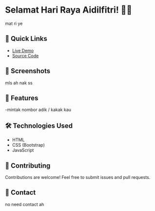 # Selamat Hari Raya Aidilfitri! 🌙🎉

mat ri ye

## 🚀 Quick Links

- [Live Demo](https://nikmfaris.github.io/Raya/)
- [Source Code](https://github.com/Nikmfaris/Raya)

## 📸 Screenshots
mls ah nak ss


## 🎨 Features

-mintak nombor adik / kakak kau

## 🛠️ Technologies Used

- HTML
- CSS (Bootstrap)
- JavaScript

## 🤝 Contributing

Contributions are welcome! Feel free to submit issues and pull requests.

## 📧 Contact
no need contact ah
